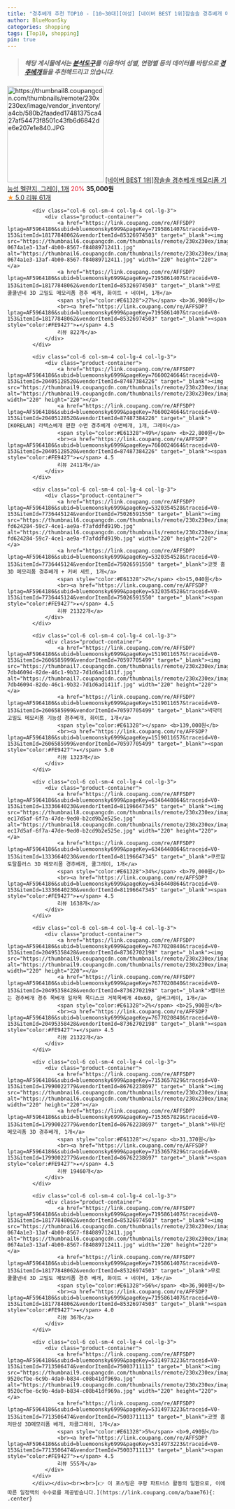 ```yaml
---
title: "경추베개 추천 TOP10 - [10~30대][여성] [네이버 BEST 1위]잠솔솔 경추베개 메모리폼 기능성 멜란지, 그레이, 1개"
author: BlueMoonSky
categories: shopping
tags: [Top10, shopping]
pin: true
---
```


> ##### 해당 게시물에서는 [**분석도구**](https://itemscout.io/)를 이용하여 **성별**, **연령별** 등의 데이터를 바탕으로 [**경추베개**](https://link.coupang.com/a/baae76)들을 추천해드리고 있습니다.
<div class="container"><div class="row">
            <div class="col-6 col-sm-4 col-lg-4 col-lg-3">
                <div class="product-container">
                    <a href="https://link.coupang.com/re/AFFSDP?lptag=AF5964186&subid=bluemoonsky6999&pageKey=7257088784&traceid=V0-153&itemId=18475145863&vendorItemId=82836953708" target="_blank"><img src="https://thumbnail8.coupangcdn.com/thumbnails/remote/230x230ex/image/vendor_inventory/a4cb/580b2faaded17481375ca427af54473f8501c43fb6d6842de6e207e1e840.JPG" alt="https://thumbnail8.coupangcdn.com/thumbnails/remote/230x230ex/image/vendor_inventory/a4cb/580b2faaded17481375ca427af54473f8501c43fb6d6842de6e207e1e840.JPG" width="220" height="220"></a>
                    <a href="https://link.coupang.com/re/AFFSDP?lptag=AF5964186&subid=bluemoonsky6999&pageKey=7257088784&traceid=V0-153&itemId=18475145863&vendorItemId=82836953708" target="_blank">[네이버 BEST 1위]잠솔솔 경추베개 메모리폼 기능성 멜란지, 그레이, 1개</a>
                    <span style="color:#E61328">20%</span> <b>35,000원</b>
                    <br><a href="https://link.coupang.com/re/AFFSDP?lptag=AF5964186&subid=bluemoonsky6999&pageKey=7257088784&traceid=V0-153&itemId=18475145863&vendorItemId=82836953708" target="_blank"><span style="color:#FE9427">★</span> 5.0
                    리뷰 61개</a>
                </div>
            </div>
            
            <div class="col-6 col-sm-4 col-lg-4 col-lg-3">
                <div class="product-container">
                    <a href="https://link.coupang.com/re/AFFSDP?lptag=AF5964186&subid=bluemoonsky6999&pageKey=7195861407&traceid=V0-153&itemId=18177848062&vendorItemId=85326974503" target="_blank"><img src="https://thumbnail6.coupangcdn.com/thumbnails/remote/230x230ex/image/retail/images/535695708383202-0674a1e3-13af-4b00-8567-f84089712411.jpg" alt="https://thumbnail6.coupangcdn.com/thumbnails/remote/230x230ex/image/retail/images/535695708383202-0674a1e3-13af-4b00-8567-f84089712411.jpg" width="220" height="220"></a>
                    <a href="https://link.coupang.com/re/AFFSDP?lptag=AF5964186&subid=bluemoonsky6999&pageKey=7195861407&traceid=V0-153&itemId=18177848062&vendorItemId=85326974503" target="_blank">무로 쿨쿨넨네 3D 고밀도 메모리폼 경추 베개, 화이트 + 네이비, 1개</a>
                    <span style="color:#E61328">27%</span> <b>36,900원</b>
                    <br><a href="https://link.coupang.com/re/AFFSDP?lptag=AF5964186&subid=bluemoonsky6999&pageKey=7195861407&traceid=V0-153&itemId=18177848062&vendorItemId=85326974503" target="_blank"><span style="color:#FE9427">★</span> 4.5
                    리뷰 822개</a>
                </div>
            </div>
            
            <div class="col-6 col-sm-4 col-lg-4 col-lg-3">
                <div class="product-container">
                    <a href="https://link.coupang.com/re/AFFSDP?lptag=AF5964186&subid=bluemoonsky6999&pageKey=7660024664&traceid=V0-153&itemId=20405128520&vendorItemId=87487384226" target="_blank"><img src="https://thumbnail9.coupangcdn.com/thumbnails/remote/230x230ex/image/vendor_inventory/15c6/19f7fc1c3d4317e9fbf83dbb67c4a912fa1f1917172161663b8ff1b63ffa.jpg" alt="https://thumbnail9.coupangcdn.com/thumbnails/remote/230x230ex/image/vendor_inventory/15c6/19f7fc1c3d4317e9fbf83dbb67c4a912fa1f1917172161663b8ff1b63ffa.jpg" width="220" height="220"></a>
                    <a href="https://link.coupang.com/re/AFFSDP?lptag=AF5964186&subid=bluemoonsky6999&pageKey=7660024664&traceid=V0-153&itemId=20405128520&vendorItemId=87487384226" target="_blank">[KORELAN] 라텍스베개 편한 수면 경추베개 수면베개, 1개, 그레이</a>
                    <span style="color:#E61328">49%</span> <b>22,800원</b>
                    <br><a href="https://link.coupang.com/re/AFFSDP?lptag=AF5964186&subid=bluemoonsky6999&pageKey=7660024664&traceid=V0-153&itemId=20405128520&vendorItemId=87487384226" target="_blank"><span style="color:#FE9427">★</span> 4.5
                    리뷰 2411개</a>
                </div>
            </div>
            
            <div class="col-6 col-sm-4 col-lg-4 col-lg-3">
                <div class="product-container">
                    <a href="https://link.coupang.com/re/AFFSDP?lptag=AF5964186&subid=bluemoonsky6999&pageKey=5320354528&traceid=V0-153&itemId=7736445124&vendorItemId=75026591550" target="_blank"><img src="https://thumbnail6.coupangcdn.com/thumbnails/remote/230x230ex/image/retail/images/505022202453130-fd624284-59c7-4ce1-ae9a-f7afddfd919b.jpg" alt="https://thumbnail6.coupangcdn.com/thumbnails/remote/230x230ex/image/retail/images/505022202453130-fd624284-59c7-4ce1-ae9a-f7afddfd919b.jpg" width="220" height="220"></a>
                    <a href="https://link.coupang.com/re/AFFSDP?lptag=AF5964186&subid=bluemoonsky6999&pageKey=5320354528&traceid=V0-153&itemId=7736445124&vendorItemId=75026591550" target="_blank">코멧 홈 3D 메모리폼 경추베개 + 커버 세트, 1개</a>
                    <span style="color:#E61328">2%</span> <b>15,040원</b>
                    <br><a href="https://link.coupang.com/re/AFFSDP?lptag=AF5964186&subid=bluemoonsky6999&pageKey=5320354528&traceid=V0-153&itemId=7736445124&vendorItemId=75026591550" target="_blank"><span style="color:#FE9427">★</span> 4.5
                    리뷰 21322개</a>
                </div>
            </div>
            
            <div class="col-6 col-sm-4 col-lg-4 col-lg-3">
                <div class="product-container">
                    <a href="https://link.coupang.com/re/AFFSDP?lptag=AF5964186&subid=bluemoonsky6999&pageKey=1519011657&traceid=V0-153&itemId=2606585999&vendorItemId=70597705499" target="_blank"><img src="https://thumbnail7.coupangcdn.com/thumbnails/remote/230x230ex/image/retail/images/4347019341120221-7db46094-82de-46c1-9b32-7d1d6ad1411f.jpg" alt="https://thumbnail7.coupangcdn.com/thumbnails/remote/230x230ex/image/retail/images/4347019341120221-7db46094-82de-46c1-9b32-7d1d6ad1411f.jpg" width="220" height="220"></a>
                    <a href="https://link.coupang.com/re/AFFSDP?lptag=AF5964186&subid=bluemoonsky6999&pageKey=1519011657&traceid=V0-153&itemId=2606585999&vendorItemId=70597705499" target="_blank">넥닥터 고밀도 메모리폼 기능성 경추베개, 화이트, 1개</a>
                    <span style="color:#E61328"></span> <b>139,000원</b>
                    <br><a href="https://link.coupang.com/re/AFFSDP?lptag=AF5964186&subid=bluemoonsky6999&pageKey=1519011657&traceid=V0-153&itemId=2606585999&vendorItemId=70597705499" target="_blank"><span style="color:#FE9427">★</span> 5.0
                    리뷰 1323개</a>
                </div>
            </div>
            
            <div class="col-6 col-sm-4 col-lg-4 col-lg-3">
                <div class="product-container">
                    <a href="https://link.coupang.com/re/AFFSDP?lptag=AF5964186&subid=bluemoonsky6999&pageKey=6346440864&traceid=V0-153&itemId=13336640230&vendorItemId=81196647345" target="_blank"><img src="https://thumbnail8.coupangcdn.com/thumbnails/remote/230x230ex/image/retail/images/1053232887337704-ec17d5af-6f7a-47de-9ed0-b2cd9b2e525e.jpg" alt="https://thumbnail8.coupangcdn.com/thumbnails/remote/230x230ex/image/retail/images/1053232887337704-ec17d5af-6f7a-47de-9ed0-b2cd9b2e525e.jpg" width="220" height="220"></a>
                    <a href="https://link.coupang.com/re/AFFSDP?lptag=AF5964186&subid=bluemoonsky6999&pageKey=6346440864&traceid=V0-153&itemId=13336640230&vendorItemId=81196647345" target="_blank">쿠르잠 토탈플러스 3D 메모리폼 경추베개, 쿨그레이, 1개</a>
                    <span style="color:#E61328">34%</span> <b>79,000원</b>
                    <br><a href="https://link.coupang.com/re/AFFSDP?lptag=AF5964186&subid=bluemoonsky6999&pageKey=6346440864&traceid=V0-153&itemId=13336640230&vendorItemId=81196647345" target="_blank"><span style="color:#FE9427">★</span> 4.5
                    리뷰 1638개</a>
                </div>
            </div>
            
            <div class="col-6 col-sm-4 col-lg-4 col-lg-3">
                <div class="product-container">
                    <a href="https://link.coupang.com/re/AFFSDP?lptag=AF5964186&subid=bluemoonsky6999&pageKey=7677020840&traceid=V0-153&itemId=20495358428&vendorItemId=87362702198" target="_blank"><img src="https://thumbnail9.coupangcdn.com/thumbnails/remote/230x230ex/image/vendor_inventory/3610/72ccb76cbdfa08629788fd485d111fdf7c0fecc3bcaadcbaab90252738ce.jpg" alt="https://thumbnail9.coupangcdn.com/thumbnails/remote/230x230ex/image/vendor_inventory/3610/72ccb76cbdfa08629788fd485d111fdf7c0fecc3bcaadcbaab90252738ce.jpg" width="220" height="220"></a>
                    <a href="https://link.coupang.com/re/AFFSDP?lptag=AF5964186&subid=bluemoonsky6999&pageKey=7677020840&traceid=V0-153&itemId=20495358428&vendorItemId=87362702198" target="_blank">빨아쓰는 경추베개 경추 목베개 일자목 목디스크 거북목베개 40x60, 실버그레이, 1개</a>
                    <span style="color:#E61328">2%</span> <b>25,900원</b>
                    <br><a href="https://link.coupang.com/re/AFFSDP?lptag=AF5964186&subid=bluemoonsky6999&pageKey=7677020840&traceid=V0-153&itemId=20495358428&vendorItemId=87362702198" target="_blank"><span style="color:#FE9427">★</span> 4.5
                    리뷰 21322개</a>
                </div>
            </div>
            
            <div class="col-6 col-sm-4 col-lg-4 col-lg-3">
                <div class="product-container">
                    <a href="https://link.coupang.com/re/AFFSDP?lptag=AF5964186&subid=bluemoonsky6999&pageKey=7153657829&traceid=V0-153&itemId=17990022779&vendorItemId=86762238697" target="_blank"><img src="https://thumbnail6.coupangcdn.com/thumbnails/remote/230x230ex/image/vendor_inventory/3cc4/7324a8231ce1cce91df97725b343ba62c464db05a690baac7b2ae21fb06a.png" alt="https://thumbnail6.coupangcdn.com/thumbnails/remote/230x230ex/image/vendor_inventory/3cc4/7324a8231ce1cce91df97725b343ba62c464db05a690baac7b2ae21fb06a.png" width="220" height="220"></a>
                    <a href="https://link.coupang.com/re/AFFSDP?lptag=AF5964186&subid=bluemoonsky6999&pageKey=7153657829&traceid=V0-153&itemId=17990022779&vendorItemId=86762238697" target="_blank">워나던 메모리폼 3D 경추베개, 1개</a>
                    <span style="color:#E61328"></span> <b>31,370원</b>
                    <br><a href="https://link.coupang.com/re/AFFSDP?lptag=AF5964186&subid=bluemoonsky6999&pageKey=7153657829&traceid=V0-153&itemId=17990022779&vendorItemId=86762238697" target="_blank"><span style="color:#FE9427">★</span> 4.5
                    리뷰 19460개</a>
                </div>
            </div>
            
            <div class="col-6 col-sm-4 col-lg-4 col-lg-3">
                <div class="product-container">
                    <a href="https://link.coupang.com/re/AFFSDP?lptag=AF5964186&subid=bluemoonsky6999&pageKey=7195861407&traceid=V0-153&itemId=18177848062&vendorItemId=85326974503" target="_blank"><img src="https://thumbnail6.coupangcdn.com/thumbnails/remote/230x230ex/image/retail/images/535695708383202-0674a1e3-13af-4b00-8567-f84089712411.jpg" alt="https://thumbnail6.coupangcdn.com/thumbnails/remote/230x230ex/image/retail/images/535695708383202-0674a1e3-13af-4b00-8567-f84089712411.jpg" width="220" height="220"></a>
                    <a href="https://link.coupang.com/re/AFFSDP?lptag=AF5964186&subid=bluemoonsky6999&pageKey=7195861407&traceid=V0-153&itemId=18177848062&vendorItemId=85326974503" target="_blank">무로 쿨쿨넨네 3D 고밀도 메모리폼 경추 베개, 화이트 + 네이비, 1개</a>
                    <span style="color:#E61328">56%</span> <b>36,900원</b>
                    <br><a href="https://link.coupang.com/re/AFFSDP?lptag=AF5964186&subid=bluemoonsky6999&pageKey=7195861407&traceid=V0-153&itemId=18177848062&vendorItemId=85326974503" target="_blank"><span style="color:#FE9427">★</span> 4.0
                    리뷰 36개</a>
                </div>
            </div>
            
            <div class="col-6 col-sm-4 col-lg-4 col-lg-3">
                <div class="product-container">
                    <a href="https://link.coupang.com/re/AFFSDP?lptag=AF5964186&subid=bluemoonsky6999&pageKey=5314973223&traceid=V0-153&itemId=7713506474&vendorItemId=75003711113" target="_blank"><img src="https://thumbnail9.coupangcdn.com/thumbnails/remote/230x230ex/image/retail/images/82149151799754-9520cfbe-6c9b-4da0-b834-c08b41df969a.jpg" alt="https://thumbnail9.coupangcdn.com/thumbnails/remote/230x230ex/image/retail/images/82149151799754-9520cfbe-6c9b-4da0-b834-c08b41df969a.jpg" width="220" height="220"></a>
                    <a href="https://link.coupang.com/re/AFFSDP?lptag=AF5964186&subid=bluemoonsky6999&pageKey=5314973223&traceid=V0-153&itemId=7713506474&vendorItemId=75003711113" target="_blank">코멧 홈 저탄성 3D메모리폼 베개, 차콜그레이, 1개</a>
                    <span style="color:#E61328">5%</span> <b>9,490원</b>
                    <br><a href="https://link.coupang.com/re/AFFSDP?lptag=AF5964186&subid=bluemoonsky6999&pageKey=5314973223&traceid=V0-153&itemId=7713506474&vendorItemId=75003711113" target="_blank"><span style="color:#FE9427">★</span> 4.5
                    리뷰 555개</a>
                </div>
            </div>
            </div></div><br><br>[👉 이 포스팅은 쿠팡 파트너스 활동의 일환으로, 이에 따른 일정액의 수수료를 제공받습니다.](https://link.coupang.com/a/baae76){: .center}